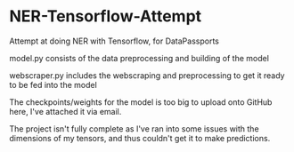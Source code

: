 # NER-Tensorflow-Attempt
Attempt at doing NER with Tensorflow, for DataPassports

model.py consists of the data preprocessing and building of the model

webscraper.py includes the webscraping and preprocessing to get it ready to be fed into the model

The checkpoints/weights for the model is too big to upload onto GitHub here, I've attached it via email.

The project isn't fully complete as I've ran into some issues with the dimensions of my tensors, and thus couldn't get it to make predictions. 
